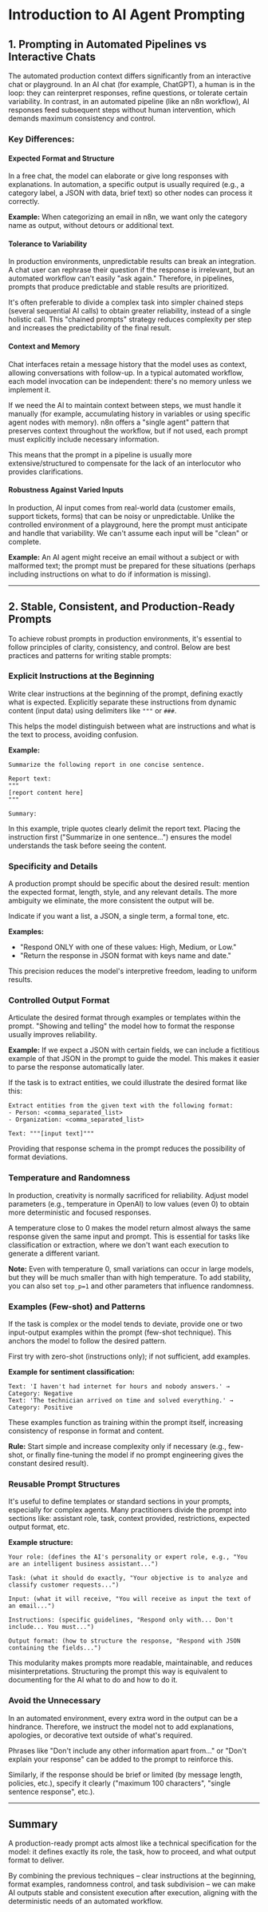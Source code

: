 # Introduction to AI Agent Prompting

## 1. Prompting in Automated Pipelines vs Interactive Chats

The automated production context differs significantly from an interactive chat or playground. In an AI chat (for example, ChatGPT), a human is in the loop: they can reinterpret responses, refine questions, or tolerate certain variability. In contrast, in an automated pipeline (like an n8n workflow), AI responses feed subsequent steps without human intervention, which demands maximum consistency and control.

### Key Differences:

#### **Expected Format and Structure**
In a free chat, the model can elaborate or give long responses with explanations. In automation, a specific output is usually required (e.g., a category label, a JSON with data, brief text) so other nodes can process it correctly. 

**Example:** When categorizing an email in n8n, we want only the category name as output, without detours or additional text.

#### **Tolerance to Variability**
In production environments, unpredictable results can break an integration. A chat user can rephrase their question if the response is irrelevant, but an automated workflow can't easily "ask again." Therefore, in pipelines, prompts that produce predictable and stable results are prioritized.

It's often preferable to divide a complex task into simpler chained steps (several sequential AI calls) to obtain greater reliability, instead of a single holistic call. This "chained prompts" strategy reduces complexity per step and increases the predictability of the final result.

#### **Context and Memory**
Chat interfaces retain a message history that the model uses as context, allowing conversations with follow-up. In a typical automated workflow, each model invocation can be independent: there's no memory unless we implement it. 

If we need the AI to maintain context between steps, we must handle it manually (for example, accumulating history in variables or using specific agent nodes with memory). n8n offers a "single agent" pattern that preserves context throughout the workflow, but if not used, each prompt must explicitly include necessary information.

This means that the prompt in a pipeline is usually more extensive/structured to compensate for the lack of an interlocutor who provides clarifications.

#### **Robustness Against Varied Inputs**
In production, AI input comes from real-world data (customer emails, support tickets, forms) that can be noisy or unpredictable. Unlike the controlled environment of a playground, here the prompt must anticipate and handle that variability. We can't assume each input will be "clean" or complete.

**Example:** An AI agent might receive an email without a subject or with malformed text; the prompt must be prepared for these situations (perhaps including instructions on what to do if information is missing).

---

## 2. Stable, Consistent, and Production-Ready Prompts

To achieve robust prompts in production environments, it's essential to follow principles of clarity, consistency, and control. Below are best practices and patterns for writing stable prompts:

### **Explicit Instructions at the Beginning**
Write clear instructions at the beginning of the prompt, defining exactly what is expected. Explicitly separate these instructions from dynamic content (input data) using delimiters like `"""` or `###`.

This helps the model distinguish between what are instructions and what is the text to process, avoiding confusion.

**Example:**
```
Summarize the following report in one concise sentence.

Report text:
"""
[report content here]
"""

Summary:
```

In this example, triple quotes clearly delimit the report text. Placing the instruction first ("Summarize in one sentence...") ensures the model understands the task before seeing the content.

### **Specificity and Details**
A production prompt should be specific about the desired result: mention the expected format, length, style, and any relevant details. The more ambiguity we eliminate, the more consistent the output will be.

Indicate if you want a list, a JSON, a single term, a formal tone, etc.

**Examples:**
- "Respond ONLY with one of these values: High, Medium, or Low."
- "Return the response in JSON format with keys name and date."

This precision reduces the model's interpretive freedom, leading to uniform results.

### **Controlled Output Format**
Articulate the desired format through examples or templates within the prompt. "Showing and telling" the model how to format the response usually improves reliability.

**Example:** If we expect a JSON with certain fields, we can include a fictitious example of that JSON in the prompt to guide the model. This makes it easier to parse the response automatically later.

If the task is to extract entities, we could illustrate the desired format like this:

```
Extract entities from the given text with the following format:
- Person: <comma_separated_list>
- Organization: <comma_separated_list>

Text: """[input text]"""
```

Providing that response schema in the prompt reduces the possibility of format deviations.

### **Temperature and Randomness**
In production, creativity is normally sacrificed for reliability. Adjust model parameters (e.g., temperature in OpenAI) to low values (even 0) to obtain more deterministic and focused responses.

A temperature close to 0 makes the model return almost always the same response given the same input and prompt. This is essential for tasks like classification or extraction, where we don't want each execution to generate a different variant.

**Note:** Even with temperature 0, small variations can occur in large models, but they will be much smaller than with high temperature. To add stability, you can also set `top_p=1` and other parameters that influence randomness.

### **Examples (Few-shot) and Patterns**
If the task is complex or the model tends to deviate, provide one or two input-output examples within the prompt (few-shot technique). This anchors the model to follow the desired pattern.

First try with zero-shot (instructions only); if not sufficient, add examples.

**Example for sentiment classification:**
```
Text: 'I haven't had internet for hours and nobody answers.' → Category: Negative
Text: 'The technician arrived on time and solved everything.' → Category: Positive
```

These examples function as training within the prompt itself, increasing consistency of response in format and content.

**Rule:** Start simple and increase complexity only if necessary (e.g., few-shot, or finally fine-tuning the model if no prompt engineering gives the constant desired result).

### **Reusable Prompt Structures**
It's useful to define templates or standard sections in your prompts, especially for complex agents. Many practitioners divide the prompt into sections like: assistant role, task, context provided, restrictions, expected output format, etc.

**Example structure:**
```
Your role: (defines the AI's personality or expert role, e.g., "You are an intelligent business assistant...")

Task: (what it should do exactly, "Your objective is to analyze and classify customer requests...")

Input: (what it will receive, "You will receive as input the text of an email...")

Instructions: (specific guidelines, "Respond only with... Don't include... You must...")

Output format: (how to structure the response, "Respond with JSON containing the fields...")
```

This modularity makes prompts more readable, maintainable, and reduces misinterpretations. Structuring the prompt this way is equivalent to documenting for the AI what to do and how to do it.

### **Avoid the Unnecessary**
In an automated environment, every extra word in the output can be a hindrance. Therefore, we instruct the model not to add explanations, apologies, or decorative text outside of what's required.

Phrases like "Don't include any other information apart from..." or "Don't explain your response" can be added to the prompt to reinforce this.

Similarly, if the response should be brief or limited (by message length, policies, etc.), specify it clearly ("maximum 100 characters", "single sentence response", etc.).

---

## Summary

A production-ready prompt acts almost like a technical specification for the model: it defines exactly its role, the task, how to proceed, and what output format to deliver. 

By combining the previous techniques – clear instructions at the beginning, format examples, randomness control, and task subdivision – we can make AI outputs stable and consistent execution after execution, aligning with the deterministic needs of an automated workflow.